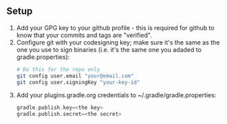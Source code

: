 ## Setup

1. Add your GPG key to your github profile - this is required
   for github to know that your commits and tags are "verified".
1. Configure git with your codesigning key; make sure it's the same as the one
   you use to sign binaries (i.e. it's the same one you adaded to gradle.properties):
   ```bash
   # Do this for the repo only
   git config user.email "your@email.com"
   git config user.signingKey "your-key-id"
   ```
1. Add your plugins.gradle.org credentials to ~/.gradle/gradle.properties:
   ```gradle
   gradle.publish.key=<the key>
   gradle.publish.secret=<the secret>
   ```